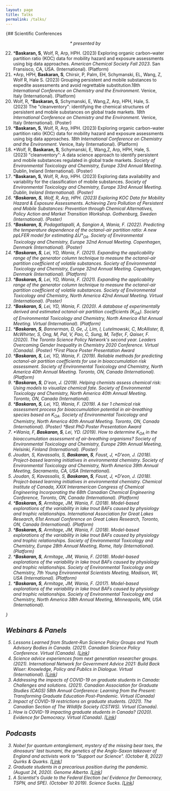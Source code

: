 ```yaml
---
layout: page
title: Talks
permalink: /talks/
---
```


{## Scientific Conferences

<center><i>* presented by</i></center>

<ol reversed>

<li>*<b>Baskaran, S</b>, Wolf, R, Arp, HPH. (2023) Exploring organic carbon–water partition ratio (KOC) data for mobility hazard and exposure assessments using big data approaches. <i>American Chemical Society Fall 2023</i>. San Fransisco, CA, USA. (International). (Platform)</li>
<li>*Arp, HPH, <b>Baskaran, S</b>, Chirsir, P, Palm, EH, Schymanski, EL, Wang, Z, Wolf R, Hale S. (2023) Grouping persistent and mobile substances to expedite assessments and avoid regrettable substitution.18th <i>International Conference on Chemistry and the Environment</i>. Venice, Italy (International). (Platform)</li>
<li>Wolf, R, *<b>Baskaran, S</b>, Schymanski, E, Wang,Z, Arp, HPH, Hale, S. (2023) The "cleanventory": identifying the chemical structures of persistent and mobile substances on global trade markets. <i>18th International Conference on Chemistry and the Environment</i>. Venice, Italy (International). (Poster)</li>
<li>*<b>Baskaran, S</b>, Wolf, R, Arp, HPH. (2023) Exploring organic carbon–water partition ratio (KOC) data for mobility hazard and exposure assessments using big data approaches. <i>18th International Conference on Chemistry and the Environment</i>. Venice, Italy (International). (Platform)</li>
<li>*Wolf, R, <b>Baskaran, S</b>, Schymanski, E, Wang,Z, Arp, HPH, Hale, S. (2023) "cleanventory": A data science approach to identify persistent and mobile substances regulated in global trade markets. <i>Society of Environmental Toxicology and Chemistry, Europe 33rd Annual Meeting</i>. Dublin, Ireland (International). (Poster)</li>
<li>*<b>Baskaran, S</b>, Wolf, R, Arp, HPH. (2023) Exploring data availability and variability for the classification of mobile substances. <i>Society of Environmental Toxicology and Chemistry, Europe 33rd Annual Meeting. Dublin, Ireland (International). (Poster)</li>
<li>*<b>Baskaran, S</b>, Wolf, R, Arp, HPH. (2023) Exploring KOC Data for Mobility Hazard & Exposure Assessments. <i>Achieving Zero Pollution of Persistent and Mobile Substances: Prevention through Chemical Alternatives, Policy Action and Market Transition Workshop</i>. Gothenburg, Sweden (International). (Poster)</li>
<li>*<b>Baskaran, S</b>, Podagatlapalli, A, Sangion A, Wania, F. (2022). Predicting the temperature dependence of the octanol-air partition ratio: A new ppLFER model for estimating Δ<i>U</i>°<sub>OA</sub>. <i>Society of Environmental Toxicology and Chemistry, Europe 32nd Annual Meeting</i>. Copenhagen, Denmark (International). (Poster)</li>
<li>*<b>Baskaran, S</b>, Lei, YD, Wania, F. (2021). Expanding the applicability range of the generator column technique to measure the octanol-air partition coefficient of volatile substances. <i>Society of Environmental Toxicology and Chemistry, Europe 32nd Annual Meeting</i>. Copenhagen, Denmark (International). (Platform)</li>
<li>*<b>Baskaran, S</b>, Lei, YD, Wania, F. (2021). Expanding the applicability range of the generator column technique to measure the octanol-air partition coefficient of volatile substances. <i>Society of Environmental Toxicology and Chemistry, North America 42nd Annual Meeting</i>. Virtual (International). (Poster)</li>
<li>*<b>Baskaran, S</b>, Lei, YD, Wania, F. (2020). A database of experimentally derived and estimated octanol-air partition coefficients (<i>K</i><sub>OA</sub>). <i>Society of Environmental Toxicology and Chemistry, North America 41st Annual Meeting</i>. Virtual (International). (Platform)</li>
<li>*<b>Baskaran, S</b>, Bannerman, D, Ge, J, Lim, I, Lutelmowski, C, McAllister, B, McWhirter, S, Ong, M, Pal, V, Pao, C, Sung, M, Telfer, F, Qaiser, F. (2020). The Toronto Science Policy Network's second year. <i>Leaders Overcoming Gender Inequality in Chemistry 2020 Conference</i>. Virtual (Canada). (Poster) †First Place Poster Presentation Award</li>
<li>*<b>Baskaran, S</b>, Lei, YD, Wania, F. (2019). Reliable methods for predicting octanol-air partition coefficients for use in bioaccumulation risk assessment. <i>Society of Environmental Toxicology and Chemistry, North America 40th Annual Meeting</i>. Toronto, ON, Canada (International). (Platform) </li>
<li>*<b>Baskaran, S</b>, D'eon, J. (2019). Helping chemists assess chemical risk: Using models to visualize chemical fate. <i>Society of Environmental Toxicology and Chemistry, North America 40th Annual Meeting</i>. Toronto, ON, Canada (International).</li>
<li>*<b>Baskaran, S</b>, Lei, YD, Wania, F. (2019). A tier 1 chemical risk assessment process for bioaccumulation potential in air-breathing species based on <i>K</i><sub>OA</sub>. <i>Society of Environmental Toxicology and Chemistry, North America 40th Annual Meeting</i>. Toronto, ON, Canada (International). (Poster) †Best PhD Poster Presentation Award</li>
<li>*Wania, F, <b>Baskaran, S</b>, Lei, YD. (2019). How to determine <i>K</i><sub>OA</sub> in the bioaccumulation assessment of air-breathing organisms? <i>Society of Environmental Toxicology and Chemistry, Europe 29th Annual Meeting</i>, Helsinki, Finland (International). (Poster)</li>
<li>Joudan, S, Kavassalis, S, <b>Baskaran, S</b>, Faust, J, *D'eon, J. (2018). Project-based learning initiatives in environmental chemistry. <i>Society of Environmental Toxicology and Chemistry, North America 39th Annual Meeting</i>, Sacramento, CA, USA (International).</li>
<li>Joudan, S, Kavassalis, S, <b>Baskaran, S</b>, Faust, J, *D'eon, J. (2018). Project-based learning initiatives in environmental chemistry. <i>Chemical Institute of Canada, XXIX Interamerican Congress of Chemical Engineering Incorporating the 68th Canadian Chemical Engineering Conference</i>, Toronto, ON, Canada (International). (Platform)</li>
<li>*<b>Baskaran, S</b>, Armitage, JM, Wania, F. (2018). Model-based explorations of the variability in lake trout BAFs caused by physiology and trophic relationships. <i>International Association for Great Lakes Research, 61st Annual Conference on Great Lakes Research</i>, Toronto, ON, Canada (International). (Platform)</li>
<li>*<b>Baskaran, S</b>, Armitage, JM, Wania, F. (2018). Model-based explorations of the variability in lake trout BAFs caused by physiology and trophic relationships. <i>Society of Environmental Toxicology and Chemistry, Europe 28th Annual Meeting</i>, Rome, Italy (International). (Platform)</li>
<li>*<b>Baskaran, S</b>, Armitage, JM, Wania, F. (2018). Model-based explorations of the variability in lake trout BAFs caused by physiology and trophic relationships. <i>Society of Environmental Toxicology and Chemistry, 7th Young Environmental Scientists Meeting</i>, Madison, WI, USA (International). (Platform)</li>
<li>*<b>Baskaran, S</b>, Armitage, JM, Wania, F. (2017). Model-based explorations of the variability in lake trout BAFs caused by physiology and trophic relationships. <i>Society of Environmental Toxicology and Chemistry, North America 38th Annual Meeting</i>, Minneapolis, MN, USA (International).</li> 
</ol>}



## Webinars & Panels

<ol reversed>
<li>Lessons Learned from Student-Run Science Policy Groups and Youth Advisory Bodies in Canada. (2021). <i>Canadian Science Policy Conference</i>. Virtual (Canada). [<a href="https://youtu.be/KRHFT7cpvJM">Link</a>]</li> 
<li>Science advice experiences from next generation researcher groups. (2021). <i>International Network for Government Advice 2021: Build Back Wiser: Knowledge, Policy and Publics in Dialogue</i>. Virtual (International). [<a href="https://youtu.be/zL6aqL5MI6A">Link</a>]</li>
<li>Addressing the impacts of COVID-19 on graduate students in Canada: Challenges and solutions. (2021).  <i>Canadian Association for Graduate Studies (CAGS) 58th Annual Conference: Learning from the Present: Transforming Graduate Education Post-Pandemic</i>. Virtual (Canada)</li> 
<li>Impact of COVID-19 restrictions on graduate students. (2021).  <i>The Canadian Section of The Wildlife Society (CSTWS)</i>. Virtual (Canada).</li> 
<li>How is COVID-19 impacting graduate students in Canada? (2020). <i>Evidence for Democracy</i>. Virtual (Canada). [<a href="https://youtu.be/KRHFT7cpvJM">Link</a>]</li>

</ol>

## Podcasts     

<ol reversed>
<li>Nobel for quantum entanglement, mystery of the missing bear toes, the dinosaurs' last tsunami, the genetics of the Anglo-Saxon takeover of England and activists work to "Support our Science". (October 8, 2022) <i>Quirks & Quarks</i>.  [<a href="https://www.cbc.ca/radio/quirks/oct-8-nobel-for-quantum-entanglement-mystery-of-the-missing-bear-toes-the-dinosaurs-last-tsunami-and-more-1.6609061">Link</a>]</li>
<li>Graduate students in a precarious position during the pandemic. (August 24, 2020). <i>Genome Alberta</i>. [<a href="https://genomealberta.ca/genomics/genomics_blog_08242001.aspx">Link</a>]</li>
<li>A Scientist's Guide to the Federal Election (w/ Evidence for Democracy, TSPN, and SPE). (October 10 2019). <i>Science Sucks</i>. [<a href="https://www.cbc.ca/radio/quirks/oct-8-nobel-for-quantum-entanglement-mystery-of-the-missing-bear-toes-the-dinosaurs-last-tsunami-and-more-1.6609061">Link</a>]</li> </ol>
